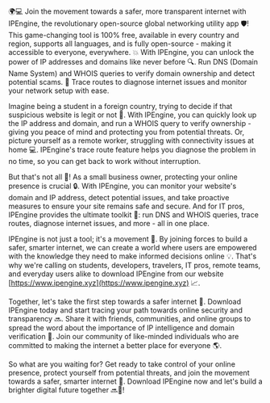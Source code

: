 🌍💻 Join the movement towards a safer, more transparent internet with IPEngine, the revolutionary open-source global networking utility app 🛡️! This game-changing tool is 100% free, available in every country and region, supports all languages, and is fully open-source - making it accessible to everyone, everywhere. 💥 With IPEngine, you can unlock the power of IP addresses and domains like never before 🔍. Run DNS (Domain Name System) and WHOIS queries to verify domain ownership and detect potential scams. 🚀 Trace routes to diagnose internet issues and monitor your network setup with ease.

Imagine being a student in a foreign country, trying to decide if that suspicious website is legit or not 🤔. With IPEngine, you can quickly look up the IP address and domain, and run a WHOIS query to verify ownership - giving you peace of mind and protecting you from potential threats. Or, picture yourself as a remote worker, struggling with connectivity issues at home 💻. IPEngine's trace route feature helps you diagnose the problem in no time, so you can get back to work without interruption.

But that's not all 🎉! As a small business owner, protecting your online presence is crucial 🔒. With IPEngine, you can monitor your website's domain and IP address, detect potential issues, and take proactive measures to ensure your site remains safe and secure. And for IT pros, IPEngine provides the ultimate toolkit 💪: run DNS and WHOIS queries, trace routes, diagnose internet issues, and more - all in one place.

IPEngine is not just a tool; it's a movement 🌈. By joining forces to build a safer, smarter internet, we can create a world where users are empowered with the knowledge they need to make informed decisions online 💡. That's why we're calling on students, developers, travelers, IT pros, remote teams, and everyday users alike to download IPEngine from our website [https://www.ipengine.xyz](https://www.ipengine.xyz) 📈.

Together, let's take the first step towards a safer internet 🚀. Download IPEngine today and start tracing your path towards online security and transparency 🔜. Share it with friends, communities, and online groups to spread the word about the importance of IP intelligence and domain verification 👥. Join our community of like-minded individuals who are committed to making the internet a better place for everyone 🌎.

So what are you waiting for? Get ready to take control of your online presence, protect yourself from potential threats, and join the movement towards a safer, smarter internet 💪. Download IPEngine now and let's build a brighter digital future together 🔜🌈!